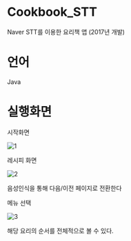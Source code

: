 # Cookbook_STT
Naver STT를 이용한 요리책 앱 (2017년 개발)

# 언어
Java

# 실행화면

시작화면

![1](https://user-images.githubusercontent.com/26599463/118635048-241f0e00-b80e-11eb-95d2-5156a86f9dd4.png)

레시피 화면

![2](https://user-images.githubusercontent.com/26599463/118635056-25e8d180-b80e-11eb-9002-847d82fa0320.png)

음성인식을 통해 다음/이전 페이지로 전환한다

메뉴 선택

![3](https://user-images.githubusercontent.com/26599463/118635059-25e8d180-b80e-11eb-91f6-8e9ec2413104.png)

해당 요리의 순서를 전체적으로 볼 수 있다.
